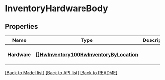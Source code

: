 # InventoryHardwareBody

## Properties
Name | Type | Description | Notes
------------ | ------------- | ------------- | -------------
**Hardware** | [**[]HwInventory100HwInventoryByLocation**](HWInventory.1.0.0_HWInventoryByLocation.md) |  | [optional] [default to null]

[[Back to Model list]](../README.md#documentation-for-models) [[Back to API list]](../README.md#documentation-for-api-endpoints) [[Back to README]](../README.md)

